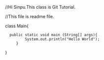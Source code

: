 //Hi Sinpu.This class is Git Tutorial.

//This file is readme file.

class Main{

      public static void main (String[] args){
      	     System.out.println("Hello World");
	     }
}
